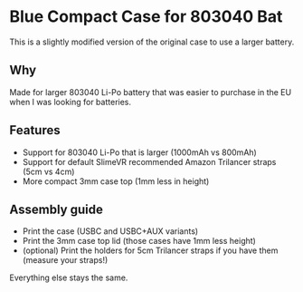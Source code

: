 # Blue Compact Case for 803040 Bat

This is a slightly modified version of the original case to use a larger battery.

## Why

Made for larger 803040 Li-Po battery that was easier to purchase in the EU when I was looking for batteries.

## Features

- Support for 803040 Li-Po that is larger (1000mAh vs 800mAh)
- Support for default SlimeVR recommended Amazon Trilancer straps (5cm vs 4cm)
- More compact 3mm case top (1mm less in height)

## Assembly guide

- Print the case (USBC and USBC+AUX variants)
- Print the 3mm case top lid (those cases have 1mm less height)
- (optional) Print the holders for 5cm Trilancer straps if you have them (measure your straps!)

Everything else stays the same.
